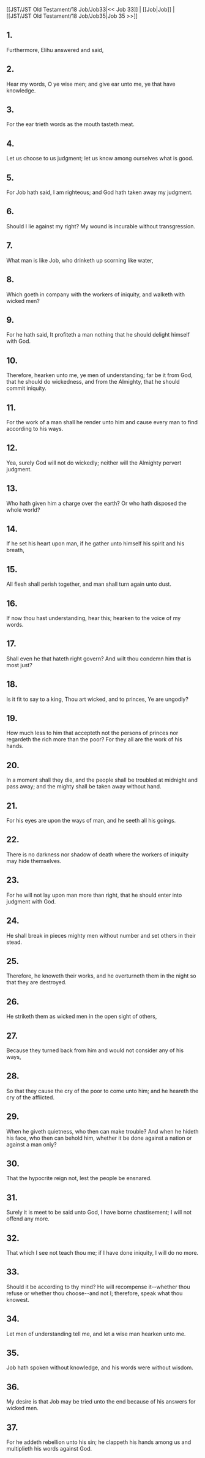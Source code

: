 [[JST/JST Old Testament/18 Job/Job33|<< Job 33]] | [[Job|Job]] | [[JST/JST Old Testament/18 Job/Job35|Job 35 >>]]
## 1.
Furthermore, Elihu answered and said,
## 2.
Hear my words, O ye wise men; and give ear unto me, ye that have knowledge.
## 3.
For the ear trieth words as the mouth tasteth meat.
## 4.
Let us choose to us judgment; let us know among ourselves what is good.
## 5.
For Job hath said, I am righteous; and God hath taken away my judgment.
## 6.
Should I lie against my right? My wound is incurable without transgression.
## 7.
What man is like Job, who drinketh up scorning like water,
## 8.
Which goeth in company with the workers of iniquity, and walketh with wicked men?
## 9.
For he hath said, It profiteth a man nothing that he should delight himself with God.
## 10.
Therefore, hearken unto me, ye men of understanding; far be it from God, that he should do wickedness, and from the Almighty, that he should commit iniquity.
## 11.
For the work of a man shall he render unto him and cause every man to find according to his ways.
## 12.
Yea, surely God will not do wickedly; neither will the Almighty pervert judgment.
## 13.
Who hath given him a charge over the earth? Or who hath disposed the whole world?
## 14.
If he set his heart upon man, if he gather unto himself his spirit and his breath,
## 15.
All flesh shall perish together, and man shall turn again unto dust.
## 16.
If now thou hast understanding, hear this; hearken to the voice of my words.
## 17.
Shall even he that hateth right govern? And wilt thou condemn him that is most just?
## 18.
Is it fit to say to a king, Thou art wicked, and to princes, Ye are ungodly?
## 19.
How much less to him that accepteth not the persons of princes nor regardeth the rich more than the poor? For they all are the work of his hands.
## 20.
In a moment shall they die, and the people shall be troubled at midnight and pass away; and the mighty shall be taken away without hand.
## 21.
For his eyes are upon the ways of man, and he seeth all his goings.
## 22.
There is no darkness nor shadow of death where the workers of iniquity may hide themselves.
## 23.
For he will not lay upon man more than right, that he should enter into judgment with God.
## 24.
He shall break in pieces mighty men without number and set others in their stead.
## 25.
Therefore, he knoweth their works, and he overturneth them in the night so that they are destroyed.
## 26.
He striketh them as wicked men in the open sight of others,
## 27.
Because they turned back from him and would not consider any of his ways,
## 28.
So that they cause the cry of the poor to come unto him; and he heareth the cry of the afflicted.
## 29.
When he giveth quietness, who then can make trouble? And when he hideth his face, who then can behold him, whether it be done against a nation or against a man only?
## 30.
That the hypocrite reign not, lest the people be ensnared.
## 31.
Surely it is meet to be said unto God, I have borne chastisement; I will not offend any more.
## 32.
That which I see not teach thou me; if I have done iniquity, I will do no more.
## 33.
Should it be according to thy mind? He will recompense it\--whether thou refuse or whether thou choose\--and not I; therefore, speak what thou knowest.
## 34.
Let men of understanding tell me, and let a wise man hearken unto me.
## 35.
Job hath spoken without knowledge, and his words were without wisdom.
## 36.
My desire is that Job may be tried unto the end because of his answers for wicked men.
## 37.
For he addeth rebellion unto his sin; he clappeth his hands among us and multiplieth his words against God.

